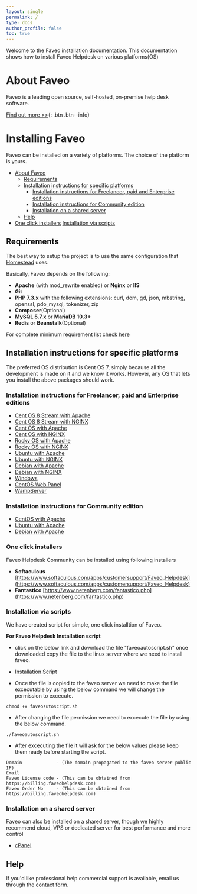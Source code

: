 ```yaml
---
layout: single
permalink: /
type: docs
author_profile: false
toc: true
---
```


Welcome to the Faveo installation documentation.
This documentation shows how to install Faveo Helpdesk on various platforms(OS)

# About Faveo
Faveo is a leading open source, self-hosted, on-premise help desk software. 

[Find out more >>](https://www.faveohelpdesk.com){: .btn .btn--info}

# Installing Faveo <!-- omit in toc -->

Faveo can be installed on a variety of platforms. The choice of the platform is yours.

- [About Faveo](#about-faveo)
  - [Requirements](#requirements)
  - [Installation instructions for specific platforms](#installation-instructions-for-specific-platforms)
    - [Installation instructions for Freelancer, paid and Enterprise editions](#installation-instructions-for-freelancer-paid-and-enterprise-editions)
    - [Installation instructions for Community edition](#installation-instructions-for-community-edition)
    - [Installation on a shared server](#installation-on-a-shared-server)
  - [Help](#help)
- [One click installers](#one-click-installers)
[Installation via scripts](#installation-via-scripts)


<a id="markdown-requirements" name="requirements"></a>
## Requirements

The best way to setup the project is to use the same configuration that [Homestead](https://laravel.com/docs/homestead) uses. 

Basically, Faveo depends on the following:

-   **Apache** (with mod_rewrite enabled) or **Nginx** or **IIS**
-   **Git**
-   **PHP 7.3.x** with the following extensions: curl, dom, gd, json, mbstring, openssl, pdo_mysql, tokenizer, zip
-   **Composer**(Optional)
-   **MySQL 5.7.x** or **MariaDB 10.3+**
-   **Redis** or **Beanstalk**(Optional)

For complete minimum requirement list [check here](/docs/system-requirement/requirement)


<a id="markdown-installation-instructions-for-specific-platforms" name="installation-instructions-for-specific-platforms"></a>
## Installation instructions for specific platforms

The preferred OS distribution is Cent OS 7, simply because all the development is made on it and we know it works. However, any OS that lets you install the above packages should work.

<a id="markdown-generic-linux-instructions-enterprise" name="generic-linux-instructions-enterprise"></a>
### Installation instructions for Freelancer, paid and Enterprise editions
* [Cent OS 8 Stream with Apache](/docs/installation/providers/enterprise/centos8s-apache)
* [Cent OS 8 Stream with NGINX](/docs/installation/providers/enterprise/centos8s-nginx)
* [Cent OS with Apache](/docs/installation/providers/enterprise/centos-apache)
* [Cent OS with NGINX](/docs/installation/providers/enterprise/centos-nginx)
* [Rocky OS with Apache](/docs/installation/providers/enterprise/rocky-apache)
* [Rocky OS with NGINX](/docs/installation/providers/enterprise/centos-nginx)
* [Ubuntu with Apache](/docs/installation/providers/enterprise/ubuntu-apache)
* [Ubuntu with NGINX](/docs/installation/providers/enterprise/ubuntu-nginx)
* [Debian with Apache](/docs/installation/providers/enterprise/debian-apache)
* [Debian with NGINX](/docs/installation/providers/enterprise/debian-nginx)
* [Windows](/docs/installation/providers/enterprise/windows)
* [CentOS Web Panel](/docs/installation/providers/enterprise/centos-web-panel)
* [WampServer](/docs/installation/providers/enterprise/wamp)

<a id="markdown-generic-linux-instructions" name="generic-linux-instructions"></a>
### Installation instructions for Community edition

* [CentOS with Apache](/docs/installation/providers/community/centos-apache)
* [Ubuntu with Apache](/docs/installation/providers/community/ubuntu-apache)
* [Debian with Apache](/docs/installation/providers/community/debian-apache)

<a id="markdown-one-click-installer" name="markdown-one-click-installer"></a>
### One click installers 

Faveo Helpdesk Community can be installed using following installers
- **Softaculous** [https://www.softaculous.com/apps/customersupport/Faveo_Helpdesk](https://www.softaculous.com/apps/customersupport/Faveo_Helpdesk)
- **Fantastico** [https://www.netenberg.com/fantastico.php](https://www.netenberg.com/fantastico.php)

<a id="markdown-script-installer" name="markdown-script-installer"></a>
### Installation via scripts 
We have created script for simple, one click installtion of Faveo.

**For Faveo Helpdesk Installation script**
* click on the below link and download the file "faveoautoscript.sh" once downloaded copy the file to the linux server where we need to install faveo.


* [Installation Script](/installation-scripts/FaveoInstallationScripts/faveoautoscript.sh) 

* Once the file is copied to the faveo server we need to make the file excecutable by using the below command we will change the permission to excecute.
```
chmod +x faveosutoscript.sh
```
* After changing the file permission we need to excecute the file by using the below command.
```
./faveoautoscript.sh
```
* After excecuting the file it will ask for the below values please keep them ready before starting the script.
```
Domain             - (The domain propagated to the faveo server public IP)
Email
Faveo License code - (This can be obtained from https://billing.faveohelpdesk.com)
Faveo Order No     - (This can be obtained from https://billing.faveohelpdesk.com)
```

<!--- **For Faveo Helpdesk Freelancer, paid and Enterprise version**

* [Cent OS 7](/installation-scripts/helpdesk/centos7)
* [Ubuntu 18](/installation-scripts/helpdesk/ubuntu18)

**For Faveo Helpdesk Community**
* [Cent OS 7](/installation-scripts/helpdesk-community/centos7)
* [Ubuntu 16](/installation-scripts/helpdesk-community/ubuntu16) --->

<a id="markdown-shared-sever" name="markdown-shared-sever"></a>
### Installation on a shared server

Faveo can also be installed on a shared server, though we highly recommend cloud, VPS or dedicated server for best performance and more control
* [cPanel](/docs/installation/providers/community/cpanel)

<a id="markdown-help" name="markdown-help"></a>
## Help

If you'd like professional help commercial support is available, email us through the [contact form](https://www.faveohelpdesk.com/contact-us/).